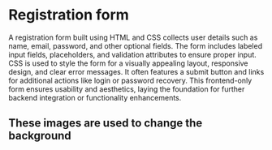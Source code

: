 <h1>
  Registration form
</h1>
<p>
  A registration form built using HTML and CSS collects user details such as name, email, password, and other optional fields. The form includes labeled input fields, placeholders, and validation attributes to ensure proper input. CSS is used to style the form for a visually appealing layout, responsive design, and clear error messages. It often features a submit button and links for additional actions like login or password recovery. This frontend-only form ensures usability and aesthetics, laying the foundation for further backend integration or functionality enhancements.
</p>
<h2>
  These images are used to change the background 
</h2>
<img src = "">
<img src = "">
<img src = "">
